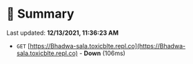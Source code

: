 # 📖 Summary
Last updated: **12/13/2021, 11:36:23 AM**

- `GET` [https://Bhadwa-sala.toxicblte.repl.co](https://Bhadwa-sala.toxicblte.repl.co) - **Down** (106ms)
